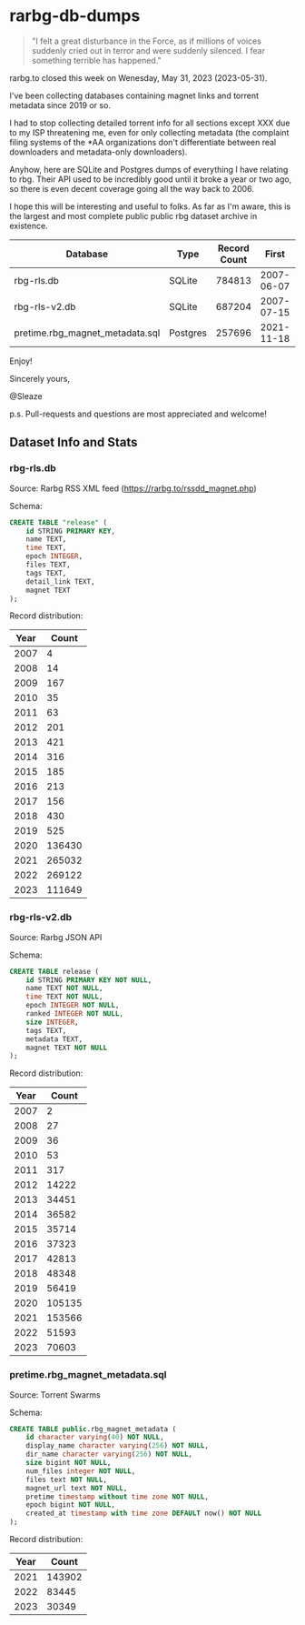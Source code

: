 # rarbg-db-dumps

> "I felt a great disturbance in the Force, as if millions of voices suddenly cried out in terror and were suddenly silenced. I fear something terrible has happened."

rarbg.to closed this week on Wenesday, May 31, 2023 (2023-05-31).

I've been collecting databases containing magnet links and torrent metadata since 2019 or so.

I had to stop collecting detailed torrent info for all sections except XXX due to my ISP threatening me, even for only collecting metadata (the complaint filing systems of the *AA organizations don't differentiate between real downloaders and metadata-only downloaders).

Anyhow, here are SQLite and Postgres dumps of everything I have relating to rbg.  Their API used to be incredibly good until it broke a year or two ago, so there is even decent coverage going all the way back to 2006.

I hope this will be interesting and useful to folks.  As far as I'm aware, this is the largest and most complete public public rbg dataset archive in existence.

| Database                        | Type     | Record Count | First      | Last       |
| ------------------------------- | -------- | ------------ | ---------- | ---------- |
| rbg-rls.db                      | SQLite   | 784813       | 2007-06-07 | 2023-05-31 |
| rbg-rls-v2.db                   | SQLite   | 687204       | 2007-07-15 | 2023-05-31 |
| pretime.rbg_magnet_metadata.sql | Postgres | 257696       | 2021-11-18 | 2023-05-31 |

Enjoy!

Sincerely yours,

@Sleaze

p.s. Pull-requests and questions are most appreciated and welcome!

## Dataset Info and Stats

### rbg-rls.db

Source: Rarbg RSS XML feed (https://rarbg.to/rssdd_magnet.php)

Schema:

```sql
CREATE TABLE "release" (
    id STRING PRIMARY KEY,
    name TEXT,
    time TEXT,
    epoch INTEGER,
    files TEXT,
    tags TEXT,
    detail_link TEXT,
    magnet TEXT
);
```

Record distribution:

| Year | Count  |
| ---- | ------ |
| 2007 |      4 |
| 2008 |     14 |
| 2009 |    167 |
| 2010 |     35 |
| 2011 |     63 |
| 2012 |    201 |
| 2013 |    421 |
| 2014 |    316 |
| 2015 |    185 |
| 2016 |    213 |
| 2017 |    156 |
| 2018 |    430 |
| 2019 |    525 |
| 2020 | 136430 |
| 2021 | 265032 |
| 2022 | 269122 |
| 2023 | 111649 |

### rbg-rls-v2.db

Source: Rarbg JSON API

Schema:

```sql
CREATE TABLE release (
    id STRING PRIMARY KEY NOT NULL,
    name TEXT NOT NULL,
    time TEXT NOT NULL,
    epoch INTEGER NOT NULL,
    ranked INTEGER NOT NULL,
    size INTEGER,
    tags TEXT,
    metadata TEXT,
    magnet TEXT NOT NULL
);
```

Record distribution:

| Year | Count  |
| ---- | ------ |
| 2007 |      2 |
| 2008 |     27 |
| 2009 |     36 |
| 2010 |     53 |
| 2011 |    317 |
| 2012 |  14222 |
| 2013 |  34451 |
| 2014 |  36582 |
| 2015 |  35714 |
| 2016 |  37323 |
| 2017 |  42813 |
| 2018 |  48348 |
| 2019 |  56419 |
| 2020 | 105135 |
| 2021 | 153566 |
| 2022 |  51593 |
| 2023 |  70603 |

### pretime.rbg_magnet_metadata.sql

Source: Torrent Swarms

Schema:

```sql
CREATE TABLE public.rbg_magnet_metadata (
    id character varying(40) NOT NULL,
    display_name character varying(256) NOT NULL,
    dir_name character varying(256) NOT NULL,
    size bigint NOT NULL,
    num_files integer NOT NULL,
    files text NOT NULL,
    magnet_url text NOT NULL,
    pretime timestamp without time zone NOT NULL,
    epoch bigint NOT NULL,
    created_at timestamp with time zone DEFAULT now() NOT NULL
);
```

Record distribution:

| Year | Count  |
| ---- | ------ |
| 2021 | 143902 |
| 2022 |  83445 |
| 2023 |  30349 |

